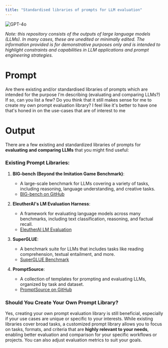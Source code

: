 ```yaml
---
title: "Standardised libraries of prompts for LLM evaluation"
---
```

![GPT-4o](https://img.shields.io/badge/GPT--4o-3333FF?style=for-the-badge&logo=openai&logoColor=white)



*Note: this repository consists of the outputs of large language models (LLMs). In many cases, these are unedited or minimally edited. The information provided is for demonstrative purposes only and is intended to highlight constraints and capabilities in LLM applications and prompt engineering strategies.*


# Prompt

Are there existing and/or standardised libraries of prompts which are intended for the purpose I'm describing (evaluating and comparing LLMs?) If so, can you list a few? Do you think that it still makes sense for me to create my own prompt evaluation library? I feel like it's better to have one that's honed in on the use-cases that are of interest to me

# Output

There are a few existing and standardized libraries of prompts for **evaluating and comparing LLMs** that you might find useful:

### Existing Prompt Libraries:
1. **BIG-bench (Beyond the Imitation Game Benchmark)**:
   - A large-scale benchmark for LLMs covering a variety of tasks, including reasoning, language understanding, and creative tasks.
   - [BIG-bench on GitHub](https://github.com/google/BIG-bench)

2. **EleutherAI's LM Evaluation Harness**:
   - A framework for evaluating language models across many benchmarks, including text classification, reasoning, and factual recall.
   - [EleutherAI LM Evaluation](https://github.com/EleutherAI/lm-evaluation-harness)

3. **SuperGLUE**:
   - A benchmark suite for LLMs that includes tasks like reading comprehension, textual entailment, and more.
   - [SuperGLUE Benchmark](https://super.gluebenchmark.com/)

4. **PromptSource**:
   - A collection of templates for prompting and evaluating LLMs, organized by task and dataset.
   - [PromptSource on GitHub](https://github.com/bigscience-workshop/promptsource)

### Should You Create Your Own Prompt Library?
Yes, creating your own prompt evaluation library is still beneficial, especially if your use cases are unique or specific to your interests. While existing libraries cover broad tasks, a customized prompt library allows you to focus on tasks, formats, and criteria that are **highly relevant to your needs**, enabling better evaluation and comparison for your specific workflows or projects. You can also adjust evaluation metrics to suit your goals.